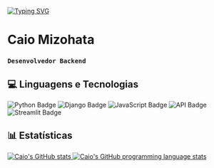 [![Typing SVG](https://readme-typing-svg.demolab.com?font=Fira+Code&size=31&duration=3800&pause=1000&random=false&width=435&lines=Bem+vindo+ao+meu+GitHub)](https://git.io/typing-svg)

# Caio Mizohata

### **`Desenvolvedor Backend`**

## :computer: Linguagens e Tecnologias

<p>
  <img src="https://img.shields.io/badge/Python-3776AB?style=for-the-badge&logo=python&logoColor=white" alt="Python Badge"/>
  <img src="https://img.shields.io/badge/Django-092E20?style=for-the-badge&logo=django&logoColor=white" alt="Django Badge"/>
  <img src="https://img.shields.io/badge/JavaScript-F7DF1E?style=for-the-badge&logo=javascript&logoColor=black" alt="JavaScript Badge"/>
  <img src="https://img.shields.io/badge/API-REST%20%2F%20JSON-ffca28?style=for-the-badge" alt="API Badge"/>
  <img src="https://img.shields.io/badge/Streamlit-FF4B4B?style=for-the-badge&logo=streamlit&logoColor=white" alt="Streamlit Badge"/>
</p>

## 📊 Estatísticas

<p>
  <a href="https://github.com/Caio-Mizohata/github-readme-stats">
    <img src="https://github-readme-stats.vercel.app/api?username=Caio-Mizohata&theme=react&show_icons=true&border_color=00ffff" alt="Caio's GitHub stats"/>
  </a>
  <a href="https://github.com/Caio-Mizohata/github-readme-stats">
    <img src="https://github-readme-stats.vercel.app/api/top-langs/?username=Caio-Mizohata&theme=react&layout=compact&border_color=00ffff&title=Tecnologias" alt="Caio's GitHub programming language stats"/>
  </a>
</p>
